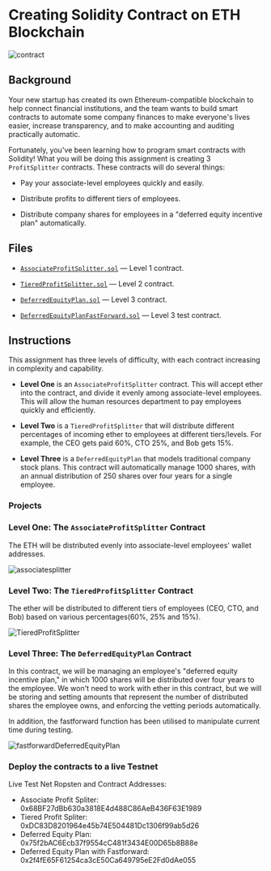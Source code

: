 # Creating Solidity Contract on ETH Blockchain

![contract](https://image.shutterstock.com/z/stock-photo-two-hands-handshake-polygonal-low-poly-hud-illustration-smart-contract-agreement-blockchain-and-1161295627.jpg)


## Background

Your new startup has created its own Ethereum-compatible blockchain to help connect financial institutions, and the team wants to build smart contracts to automate some company finances to make everyone's lives easier, increase transparency, and to make accounting and auditing practically automatic.

Fortunately, you've been learning how to program smart contracts with Solidity! What you will be doing this assignment is creating 3 `ProfitSplitter` contracts. These contracts will do several things:

* Pay your associate-level employees quickly and easily.

* Distribute profits to different tiers of employees.

* Distribute company shares for employees in a "deferred equity incentive plan" automatically.

## Files

* [`AssociateProfitSplitter.sol`](contracts/AssociateProfitSplitter.sol) — Level 1 contract.

* [`TieredProfitSplitter.sol`](contracts/TieredProfitSplitter.sol) — Level 2 contract.

* [`DeferredEquityPlan.sol`](contracts/DeferredEquityPlan.sol) — Level 3 contract.

* [`DeferredEquityPlanFastForward.sol`](contracts/DeferredEquityPlanFastForward.sol) — Level 3 test contract.

## Instructions

This assignment has three levels of difficulty, with each contract increasing in complexity and capability. 

* **Level One** is an `AssociateProfitSplitter` contract. This will accept ether into the contract, and divide it evenly among associate-level employees. This will allow the human resources department to pay employees quickly and efficiently.

* **Level Two** is a `TieredProfitSplitter` that will distribute different percentages of incoming ether to employees at different tiers/levels. For example, the CEO gets paid 60%, CTO 25%, and Bob gets 15%.

* **Level Three** is a `DeferredEquityPlan` that models traditional company stock plans. This contract will automatically manage 1000 shares, with an annual distribution of 250 shares over four years for a single employee.

### Projects

### Level One: The `AssociateProfitSplitter` Contract

The ETH will be distributed evenly into associate-level employees' wallet addresses.

![associatesplitter](Images/associatesplitter.gif)

### Level Two: The `TieredProfitSplitter` Contract

The ether will be distributed to different tiers of employees (CEO, CTO, and Bob) based on various percentages(60%, 25% and 15%).

![TieredProfitSplitter](Images/TieredProfitSplitter.gif)

### Level Three: The `DeferredEquityPlan` Contract

In this contract, we will be managing an employee's "deferred equity incentive plan," in which 1000 shares will be distributed over four years to the employee. We won't need to work with ether in this contract, but we will be storing and setting amounts that represent the number of distributed shares the employee owns, and enforcing the vetting periods automatically.

In addition, the fastforward function has been utilised to manipulate current time during testing.

![fastforwardDeferredEquityPlan](Images/fastforwardDeferredEquityPlan.gif)

### Deploy the contracts to a live Testnet

Live Test Net Ropsten and Contract Addresses:

* Associate Profit Spliter: 0x68BF27dBb630a3818E4d488C86AeB436F63E1989
* Tiered Profit Spliter: 0xDC83D8201964e45b74E504481Dc1306f99ab5d26 
* Deferred Equity Plan: 0x75f2bAC6Ecb37f9554cC481f3434E00D65b8B88e
* Deferred Equity Plan with Fastforward: 0x2f4fE65F61254ca3cE50Ca649795eE2Fd0dAe055

